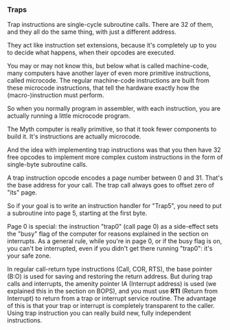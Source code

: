 ### Traps

Trap instructions are single-cycle subroutine calls. There are 32 of them, and they all do the same thing, with just a different address.

They act like instruction set extensions, because it's completely up to you to decide what happens, when their opcodes are executed.

You may or may not know this, but below what is called machine-code, many computers have another layer of even more primitive instructions, called microcode. The regular machine-code instructions are built from these microcode instructions, that tell the hardware exactly how the (macro-)instruction must perform.

So when you normally program in assembler, with each instruction, you are actually running a little microcode program.

The Myth computer is really primitive, so that it took fewer components to build it. It's instructions are actually microcode.

And the idea with implementing trap instructions was that you then have 32 free opcodes to implement more complex custom instructions in the form of single-byte subroutine calls.

A trap instruction opcode encodes a page number between 0 and 31. That's the base address for your call. The trap call always goes to offset zero of "its" page.

So if your goal is to write an instruction handler for "Trap5", you need to put a subroutine into page 5, starting at the first byte.

Page 0 is special: the instruction "trap0" (call page 0) as a side-effect sets the "busy" flag of the computer for reasons explained in the section on interrupts. As a general rule, while you're in page 0, or if the busy flag is on, you can't be interrupted, even if you didn't get there running "trap0": it's your safe zone.

In regular call-return type instructions (Call, COR, RTS), the base pointer (B:O) is used for saving and restoring the return address. But during trap calls and interrupts, the amenity pointer IA (Interrupt address) is used (we explained this in the section on BOPS), and you must use **RTI** (Return from Interrupt) to return from a trap or interrupt service routine. The advantage of this is that your trap or interrupt is completely transparent to the caller. Using trap instruction you can really build new, fully independent instructions.
